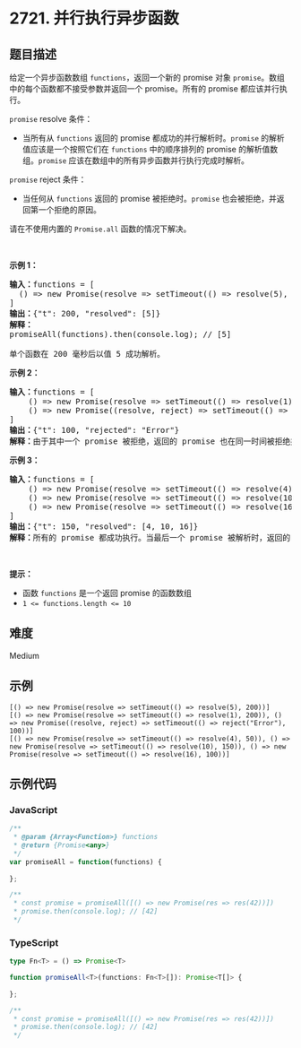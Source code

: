 # 2721. 并行执行异步函数

## 题目描述

<p>给定一个异步函数数组 <code>functions</code>，返回一个新的 promise 对象&nbsp;<code>promise</code>。数组中的每个函数都不接受参数并返回一个 promise。所有的 promise 都应该并行执行。</p>

<p><code>promise</code> resolve 条件：</p>

<ul>
	<li>当所有从 <code>functions</code> 返回的 promise 都成功的并行解析时。<code>promise</code> 的解析值应该是一个按照它们在 <code>functions</code> 中的顺序排列的 promise 的解析值数组。<code>promise</code> 应该在数组中的所有异步函数并行执行完成时解析。</li>
</ul>

<p><code>promise</code>&nbsp;reject 条件：</p>

<ul>
	<li>当任何从 <code>functions</code> 返回的 promise 被拒绝时。<code>promise</code> 也会被拒绝，并返回第一个拒绝的原因。</li>
</ul>

<p>请在不使用内置的 <code>Promise.all</code> 函数的情况下解决。</p>

<p>&nbsp;</p>

<p><strong class="example">示例 1：</strong></p>

<pre>
<b>输入：</b>functions = [
&nbsp; () =&gt; new Promise(resolve =&gt; setTimeout(() =&gt; resolve(5), 200))
]
<b>输出：</b>{"t": 200, "resolved": [5]}
<b>解释：</b>
promiseAll(functions).then(console.log); // [5]

单个函数在 200 毫秒后以值 5 成功解析。
</pre>

<p><strong class="example">示例 2：</strong></p>

<pre>
<b>输入：</b>functions = [
    () =&gt; new Promise(resolve =&gt; setTimeout(() =&gt; resolve(1), 200)), 
    () =&gt; new Promise((resolve, reject) =&gt; setTimeout(() =&gt; reject("Error"), 100))
]
<b>输出：</b>{"t": 100, "rejected": "Error"}
<b>解释：</b>由于其中一个 promise 被拒绝，返回的 promise 也在同一时间被拒绝并返回相同的错误。
</pre>

<p><strong class="example">示例 3：</strong></p>

<pre>
<b>输入：</b>functions = [
    () =&gt; new Promise(resolve =&gt; setTimeout(() =&gt; resolve(4), 50)), 
    () =&gt; new Promise(resolve =&gt; setTimeout(() =&gt; resolve(10), 150)), 
    () =&gt; new Promise(resolve =&gt; setTimeout(() =&gt; resolve(16), 100))
]
<b>输出：</b>{"t": 150, "resolved": [4, 10, 16]}
<b>解释：</b>所有的 promise 都成功执行。当最后一个 promise 被解析时，返回的 promise 也被解析了。
</pre>

<p>&nbsp;</p>

<p><strong>提示：</strong></p>

<ul>
	<li>函数 <code>functions</code> 是一个返回 promise 的函数数组</li>
	<li><code>1 &lt;= functions.length &lt;= 10</code></li>
</ul>


## 难度

Medium

## 示例

```
[() => new Promise(resolve => setTimeout(() => resolve(5), 200))]
[() => new Promise(resolve => setTimeout(() => resolve(1), 200)), () => new Promise((resolve, reject) => setTimeout(() => reject("Error"), 100))]
[() => new Promise(resolve => setTimeout(() => resolve(4), 50)), () => new Promise(resolve => setTimeout(() => resolve(10), 150)), () => new Promise(resolve => setTimeout(() => resolve(16), 100))]
```

## 示例代码

### JavaScript

```javascript
/**
 * @param {Array<Function>} functions
 * @return {Promise<any>}
 */
var promiseAll = function(functions) {
    
};

/**
 * const promise = promiseAll([() => new Promise(res => res(42))])
 * promise.then(console.log); // [42]
 */
```

### TypeScript

```typescript
type Fn<T> = () => Promise<T>

function promiseAll<T>(functions: Fn<T>[]): Promise<T[]> {
    
};

/**
 * const promise = promiseAll([() => new Promise(res => res(42))])
 * promise.then(console.log); // [42]
 */
```

